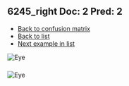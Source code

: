 ## 6245_right Doc: 2 Pred: 2
- [Back to confusion matrix](https://github.com/juliandewit/kaggle_retinopathy/blob/master/matrix.md)
- [Back to list](https://github.com/juliandewit/kaggle_retinopathy/blob/master/lists/22/list.md)
- [Next example in list](https://github.com/juliandewit/kaggle_retinopathy/blob/master/lists/22/62/6259_left.md)

![Eye](https://retinopaty.blob.core.windows.net/size1024/6245_right_2.jpeg)

### 

![Eye]()
